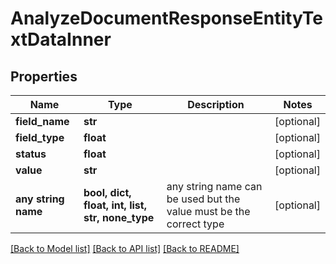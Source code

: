 # AnalyzeDocumentResponseEntityTextDataInner


## Properties
Name | Type | Description | Notes
------------ | ------------- | ------------- | -------------
**field_name** | **str** |  | [optional] 
**field_type** | **float** |  | [optional] 
**status** | **float** |  | [optional] 
**value** | **str** |  | [optional] 
**any string name** | **bool, dict, float, int, list, str, none_type** | any string name can be used but the value must be the correct type | [optional]

[[Back to Model list]](../README.md#documentation-for-models) [[Back to API list]](../README.md#documentation-for-api-endpoints) [[Back to README]](../README.md)


